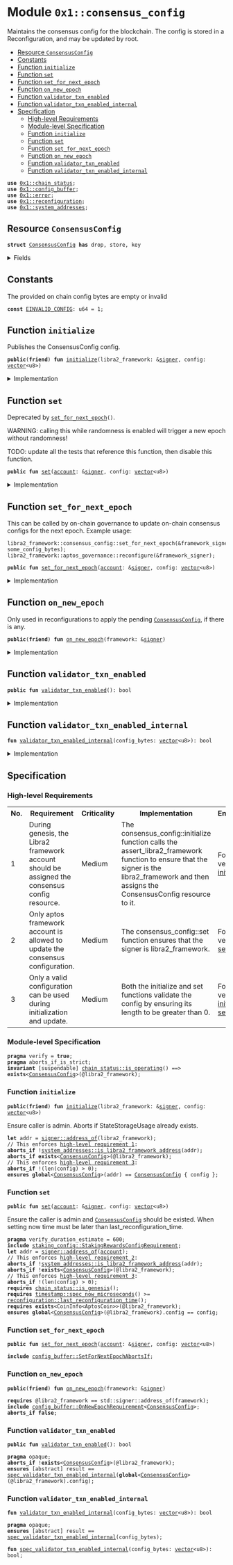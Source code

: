 
<a id="0x1_consensus_config"></a>

# Module `0x1::consensus_config`

Maintains the consensus config for the blockchain. The config is stored in a
Reconfiguration, and may be updated by root.


-  [Resource `ConsensusConfig`](#0x1_consensus_config_ConsensusConfig)
-  [Constants](#@Constants_0)
-  [Function `initialize`](#0x1_consensus_config_initialize)
-  [Function `set`](#0x1_consensus_config_set)
-  [Function `set_for_next_epoch`](#0x1_consensus_config_set_for_next_epoch)
-  [Function `on_new_epoch`](#0x1_consensus_config_on_new_epoch)
-  [Function `validator_txn_enabled`](#0x1_consensus_config_validator_txn_enabled)
-  [Function `validator_txn_enabled_internal`](#0x1_consensus_config_validator_txn_enabled_internal)
-  [Specification](#@Specification_1)
    -  [High-level Requirements](#high-level-req)
    -  [Module-level Specification](#module-level-spec)
    -  [Function `initialize`](#@Specification_1_initialize)
    -  [Function `set`](#@Specification_1_set)
    -  [Function `set_for_next_epoch`](#@Specification_1_set_for_next_epoch)
    -  [Function `on_new_epoch`](#@Specification_1_on_new_epoch)
    -  [Function `validator_txn_enabled`](#@Specification_1_validator_txn_enabled)
    -  [Function `validator_txn_enabled_internal`](#@Specification_1_validator_txn_enabled_internal)


<pre><code><b>use</b> <a href="chain_status.md#0x1_chain_status">0x1::chain_status</a>;
<b>use</b> <a href="config_buffer.md#0x1_config_buffer">0x1::config_buffer</a>;
<b>use</b> <a href="../../../libra2-stdlib/../move-stdlib/tests/compiler-v2-doc/error.md#0x1_error">0x1::error</a>;
<b>use</b> <a href="reconfiguration.md#0x1_reconfiguration">0x1::reconfiguration</a>;
<b>use</b> <a href="system_addresses.md#0x1_system_addresses">0x1::system_addresses</a>;
</code></pre>



<a id="0x1_consensus_config_ConsensusConfig"></a>

## Resource `ConsensusConfig`



<pre><code><b>struct</b> <a href="consensus_config.md#0x1_consensus_config_ConsensusConfig">ConsensusConfig</a> <b>has</b> drop, store, key
</code></pre>



<details>
<summary>Fields</summary>


<dl>
<dt>
<code>config: <a href="../../../libra2-stdlib/../move-stdlib/tests/compiler-v2-doc/vector.md#0x1_vector">vector</a>&lt;u8&gt;</code>
</dt>
<dd>

</dd>
</dl>


</details>

<a id="@Constants_0"></a>

## Constants


<a id="0x1_consensus_config_EINVALID_CONFIG"></a>

The provided on chain config bytes are empty or invalid


<pre><code><b>const</b> <a href="consensus_config.md#0x1_consensus_config_EINVALID_CONFIG">EINVALID_CONFIG</a>: u64 = 1;
</code></pre>



<a id="0x1_consensus_config_initialize"></a>

## Function `initialize`

Publishes the ConsensusConfig config.


<pre><code><b>public</b>(<b>friend</b>) <b>fun</b> <a href="consensus_config.md#0x1_consensus_config_initialize">initialize</a>(libra2_framework: &<a href="../../../libra2-stdlib/../move-stdlib/tests/compiler-v2-doc/signer.md#0x1_signer">signer</a>, config: <a href="../../../libra2-stdlib/../move-stdlib/tests/compiler-v2-doc/vector.md#0x1_vector">vector</a>&lt;u8&gt;)
</code></pre>



<details>
<summary>Implementation</summary>


<pre><code><b>public</b>(<b>friend</b>) <b>fun</b> <a href="consensus_config.md#0x1_consensus_config_initialize">initialize</a>(libra2_framework: &<a href="../../../libra2-stdlib/../move-stdlib/tests/compiler-v2-doc/signer.md#0x1_signer">signer</a>, config: <a href="../../../libra2-stdlib/../move-stdlib/tests/compiler-v2-doc/vector.md#0x1_vector">vector</a>&lt;u8&gt;) {
    <a href="system_addresses.md#0x1_system_addresses_assert_libra2_framework">system_addresses::assert_libra2_framework</a>(libra2_framework);
    <b>assert</b>!(<a href="../../../libra2-stdlib/../move-stdlib/tests/compiler-v2-doc/vector.md#0x1_vector_length">vector::length</a>(&config) &gt; 0, <a href="../../../libra2-stdlib/../move-stdlib/tests/compiler-v2-doc/error.md#0x1_error_invalid_argument">error::invalid_argument</a>(<a href="consensus_config.md#0x1_consensus_config_EINVALID_CONFIG">EINVALID_CONFIG</a>));
    <b>move_to</b>(libra2_framework, <a href="consensus_config.md#0x1_consensus_config_ConsensusConfig">ConsensusConfig</a> { config });
}
</code></pre>



</details>

<a id="0x1_consensus_config_set"></a>

## Function `set`

Deprecated by <code><a href="consensus_config.md#0x1_consensus_config_set_for_next_epoch">set_for_next_epoch</a>()</code>.

WARNING: calling this while randomness is enabled will trigger a new epoch without randomness!

TODO: update all the tests that reference this function, then disable this function.


<pre><code><b>public</b> <b>fun</b> <a href="consensus_config.md#0x1_consensus_config_set">set</a>(<a href="account.md#0x1_account">account</a>: &<a href="../../../libra2-stdlib/../move-stdlib/tests/compiler-v2-doc/signer.md#0x1_signer">signer</a>, config: <a href="../../../libra2-stdlib/../move-stdlib/tests/compiler-v2-doc/vector.md#0x1_vector">vector</a>&lt;u8&gt;)
</code></pre>



<details>
<summary>Implementation</summary>


<pre><code><b>public</b> <b>fun</b> <a href="consensus_config.md#0x1_consensus_config_set">set</a>(<a href="account.md#0x1_account">account</a>: &<a href="../../../libra2-stdlib/../move-stdlib/tests/compiler-v2-doc/signer.md#0x1_signer">signer</a>, config: <a href="../../../libra2-stdlib/../move-stdlib/tests/compiler-v2-doc/vector.md#0x1_vector">vector</a>&lt;u8&gt;) <b>acquires</b> <a href="consensus_config.md#0x1_consensus_config_ConsensusConfig">ConsensusConfig</a> {
    <a href="system_addresses.md#0x1_system_addresses_assert_libra2_framework">system_addresses::assert_libra2_framework</a>(<a href="account.md#0x1_account">account</a>);
    <a href="chain_status.md#0x1_chain_status_assert_genesis">chain_status::assert_genesis</a>();
    <b>assert</b>!(<a href="../../../libra2-stdlib/../move-stdlib/tests/compiler-v2-doc/vector.md#0x1_vector_length">vector::length</a>(&config) &gt; 0, <a href="../../../libra2-stdlib/../move-stdlib/tests/compiler-v2-doc/error.md#0x1_error_invalid_argument">error::invalid_argument</a>(<a href="consensus_config.md#0x1_consensus_config_EINVALID_CONFIG">EINVALID_CONFIG</a>));

    <b>let</b> config_ref = &<b>mut</b> <b>borrow_global_mut</b>&lt;<a href="consensus_config.md#0x1_consensus_config_ConsensusConfig">ConsensusConfig</a>&gt;(@libra2_framework).config;
    *config_ref = config;

    // Need <b>to</b> trigger <a href="reconfiguration.md#0x1_reconfiguration">reconfiguration</a> so validator nodes can sync on the updated configs.
    <a href="reconfiguration.md#0x1_reconfiguration_reconfigure">reconfiguration::reconfigure</a>();
}
</code></pre>



</details>

<a id="0x1_consensus_config_set_for_next_epoch"></a>

## Function `set_for_next_epoch`

This can be called by on-chain governance to update on-chain consensus configs for the next epoch.
Example usage:
```
libra2_framework::consensus_config::set_for_next_epoch(&framework_signer, some_config_bytes);
libra2_framework::aptos_governance::reconfigure(&framework_signer);
```


<pre><code><b>public</b> <b>fun</b> <a href="consensus_config.md#0x1_consensus_config_set_for_next_epoch">set_for_next_epoch</a>(<a href="account.md#0x1_account">account</a>: &<a href="../../../libra2-stdlib/../move-stdlib/tests/compiler-v2-doc/signer.md#0x1_signer">signer</a>, config: <a href="../../../libra2-stdlib/../move-stdlib/tests/compiler-v2-doc/vector.md#0x1_vector">vector</a>&lt;u8&gt;)
</code></pre>



<details>
<summary>Implementation</summary>


<pre><code><b>public</b> <b>fun</b> <a href="consensus_config.md#0x1_consensus_config_set_for_next_epoch">set_for_next_epoch</a>(<a href="account.md#0x1_account">account</a>: &<a href="../../../libra2-stdlib/../move-stdlib/tests/compiler-v2-doc/signer.md#0x1_signer">signer</a>, config: <a href="../../../libra2-stdlib/../move-stdlib/tests/compiler-v2-doc/vector.md#0x1_vector">vector</a>&lt;u8&gt;) {
    <a href="system_addresses.md#0x1_system_addresses_assert_libra2_framework">system_addresses::assert_libra2_framework</a>(<a href="account.md#0x1_account">account</a>);
    <b>assert</b>!(<a href="../../../libra2-stdlib/../move-stdlib/tests/compiler-v2-doc/vector.md#0x1_vector_length">vector::length</a>(&config) &gt; 0, <a href="../../../libra2-stdlib/../move-stdlib/tests/compiler-v2-doc/error.md#0x1_error_invalid_argument">error::invalid_argument</a>(<a href="consensus_config.md#0x1_consensus_config_EINVALID_CONFIG">EINVALID_CONFIG</a>));
    std::config_buffer::upsert&lt;<a href="consensus_config.md#0x1_consensus_config_ConsensusConfig">ConsensusConfig</a>&gt;(<a href="consensus_config.md#0x1_consensus_config_ConsensusConfig">ConsensusConfig</a> {config});
}
</code></pre>



</details>

<a id="0x1_consensus_config_on_new_epoch"></a>

## Function `on_new_epoch`

Only used in reconfigurations to apply the pending <code><a href="consensus_config.md#0x1_consensus_config_ConsensusConfig">ConsensusConfig</a></code>, if there is any.


<pre><code><b>public</b>(<b>friend</b>) <b>fun</b> <a href="consensus_config.md#0x1_consensus_config_on_new_epoch">on_new_epoch</a>(framework: &<a href="../../../libra2-stdlib/../move-stdlib/tests/compiler-v2-doc/signer.md#0x1_signer">signer</a>)
</code></pre>



<details>
<summary>Implementation</summary>


<pre><code><b>public</b>(<b>friend</b>) <b>fun</b> <a href="consensus_config.md#0x1_consensus_config_on_new_epoch">on_new_epoch</a>(framework: &<a href="../../../libra2-stdlib/../move-stdlib/tests/compiler-v2-doc/signer.md#0x1_signer">signer</a>) <b>acquires</b> <a href="consensus_config.md#0x1_consensus_config_ConsensusConfig">ConsensusConfig</a> {
    <a href="system_addresses.md#0x1_system_addresses_assert_libra2_framework">system_addresses::assert_libra2_framework</a>(framework);
    <b>if</b> (<a href="config_buffer.md#0x1_config_buffer_does_exist">config_buffer::does_exist</a>&lt;<a href="consensus_config.md#0x1_consensus_config_ConsensusConfig">ConsensusConfig</a>&gt;()) {
        <b>let</b> new_config = <a href="config_buffer.md#0x1_config_buffer_extract">config_buffer::extract</a>&lt;<a href="consensus_config.md#0x1_consensus_config_ConsensusConfig">ConsensusConfig</a>&gt;();
        <b>if</b> (<b>exists</b>&lt;<a href="consensus_config.md#0x1_consensus_config_ConsensusConfig">ConsensusConfig</a>&gt;(@libra2_framework)) {
            *<b>borrow_global_mut</b>&lt;<a href="consensus_config.md#0x1_consensus_config_ConsensusConfig">ConsensusConfig</a>&gt;(@libra2_framework) = new_config;
        } <b>else</b> {
            <b>move_to</b>(framework, new_config);
        };
    }
}
</code></pre>



</details>

<a id="0x1_consensus_config_validator_txn_enabled"></a>

## Function `validator_txn_enabled`



<pre><code><b>public</b> <b>fun</b> <a href="consensus_config.md#0x1_consensus_config_validator_txn_enabled">validator_txn_enabled</a>(): bool
</code></pre>



<details>
<summary>Implementation</summary>


<pre><code><b>public</b> <b>fun</b> <a href="consensus_config.md#0x1_consensus_config_validator_txn_enabled">validator_txn_enabled</a>(): bool <b>acquires</b> <a href="consensus_config.md#0x1_consensus_config_ConsensusConfig">ConsensusConfig</a> {
    <b>let</b> config_bytes = <b>borrow_global</b>&lt;<a href="consensus_config.md#0x1_consensus_config_ConsensusConfig">ConsensusConfig</a>&gt;(@libra2_framework).config;
    <a href="consensus_config.md#0x1_consensus_config_validator_txn_enabled_internal">validator_txn_enabled_internal</a>(config_bytes)
}
</code></pre>



</details>

<a id="0x1_consensus_config_validator_txn_enabled_internal"></a>

## Function `validator_txn_enabled_internal`



<pre><code><b>fun</b> <a href="consensus_config.md#0x1_consensus_config_validator_txn_enabled_internal">validator_txn_enabled_internal</a>(config_bytes: <a href="../../../libra2-stdlib/../move-stdlib/tests/compiler-v2-doc/vector.md#0x1_vector">vector</a>&lt;u8&gt;): bool
</code></pre>



<details>
<summary>Implementation</summary>


<pre><code><b>native</b> <b>fun</b> <a href="consensus_config.md#0x1_consensus_config_validator_txn_enabled_internal">validator_txn_enabled_internal</a>(config_bytes: <a href="../../../libra2-stdlib/../move-stdlib/tests/compiler-v2-doc/vector.md#0x1_vector">vector</a>&lt;u8&gt;): bool;
</code></pre>



</details>

<a id="@Specification_1"></a>

## Specification




<a id="high-level-req"></a>

### High-level Requirements

<table>
<tr>
<th>No.</th><th>Requirement</th><th>Criticality</th><th>Implementation</th><th>Enforcement</th>
</tr>

<tr>
<td>1</td>
<td>During genesis, the Libra2 framework account should be assigned the consensus config resource.</td>
<td>Medium</td>
<td>The consensus_config::initialize function calls the assert_libra2_framework function to ensure that the signer is the libra2_framework and then assigns the ConsensusConfig resource to it.</td>
<td>Formally verified via <a href="#high-level-req-1">initialize</a>.</td>
</tr>

<tr>
<td>2</td>
<td>Only aptos framework account is allowed to update the consensus configuration.</td>
<td>Medium</td>
<td>The consensus_config::set function ensures that the signer is libra2_framework.</td>
<td>Formally verified via <a href="#high-level-req-2">set</a>.</td>
</tr>

<tr>
<td>3</td>
<td>Only a valid configuration can be used during initialization and update.</td>
<td>Medium</td>
<td>Both the initialize and set functions validate the config by ensuring its length to be greater than 0.</td>
<td>Formally verified via <a href="#high-level-req-3.1">initialize</a> and <a href="#high-level-req-3.2">set</a>.</td>
</tr>

</table>




<a id="module-level-spec"></a>

### Module-level Specification


<pre><code><b>pragma</b> verify = <b>true</b>;
<b>pragma</b> aborts_if_is_strict;
<b>invariant</b> [suspendable] <a href="chain_status.md#0x1_chain_status_is_operating">chain_status::is_operating</a>() ==&gt; <b>exists</b>&lt;<a href="consensus_config.md#0x1_consensus_config_ConsensusConfig">ConsensusConfig</a>&gt;(@libra2_framework);
</code></pre>



<a id="@Specification_1_initialize"></a>

### Function `initialize`


<pre><code><b>public</b>(<b>friend</b>) <b>fun</b> <a href="consensus_config.md#0x1_consensus_config_initialize">initialize</a>(libra2_framework: &<a href="../../../libra2-stdlib/../move-stdlib/tests/compiler-v2-doc/signer.md#0x1_signer">signer</a>, config: <a href="../../../libra2-stdlib/../move-stdlib/tests/compiler-v2-doc/vector.md#0x1_vector">vector</a>&lt;u8&gt;)
</code></pre>


Ensure caller is admin.
Aborts if StateStorageUsage already exists.


<pre><code><b>let</b> addr = <a href="../../../libra2-stdlib/../move-stdlib/tests/compiler-v2-doc/signer.md#0x1_signer_address_of">signer::address_of</a>(libra2_framework);
// This enforces <a id="high-level-req-1" href="#high-level-req">high-level requirement 1</a>:
<b>aborts_if</b> !<a href="system_addresses.md#0x1_system_addresses_is_libra2_framework_address">system_addresses::is_libra2_framework_address</a>(addr);
<b>aborts_if</b> <b>exists</b>&lt;<a href="consensus_config.md#0x1_consensus_config_ConsensusConfig">ConsensusConfig</a>&gt;(@libra2_framework);
// This enforces <a id="high-level-req-3.1" href="#high-level-req">high-level requirement 3</a>:
<b>aborts_if</b> !(len(config) &gt; 0);
<b>ensures</b> <b>global</b>&lt;<a href="consensus_config.md#0x1_consensus_config_ConsensusConfig">ConsensusConfig</a>&gt;(addr) == <a href="consensus_config.md#0x1_consensus_config_ConsensusConfig">ConsensusConfig</a> { config };
</code></pre>



<a id="@Specification_1_set"></a>

### Function `set`


<pre><code><b>public</b> <b>fun</b> <a href="consensus_config.md#0x1_consensus_config_set">set</a>(<a href="account.md#0x1_account">account</a>: &<a href="../../../libra2-stdlib/../move-stdlib/tests/compiler-v2-doc/signer.md#0x1_signer">signer</a>, config: <a href="../../../libra2-stdlib/../move-stdlib/tests/compiler-v2-doc/vector.md#0x1_vector">vector</a>&lt;u8&gt;)
</code></pre>


Ensure the caller is admin and <code><a href="consensus_config.md#0x1_consensus_config_ConsensusConfig">ConsensusConfig</a></code> should be existed.
When setting now time must be later than last_reconfiguration_time.


<pre><code><b>pragma</b> verify_duration_estimate = 600;
<b>include</b> <a href="staking_config.md#0x1_staking_config_StakingRewardsConfigRequirement">staking_config::StakingRewardsConfigRequirement</a>;
<b>let</b> addr = <a href="../../../libra2-stdlib/../move-stdlib/tests/compiler-v2-doc/signer.md#0x1_signer_address_of">signer::address_of</a>(<a href="account.md#0x1_account">account</a>);
// This enforces <a id="high-level-req-2" href="#high-level-req">high-level requirement 2</a>:
<b>aborts_if</b> !<a href="system_addresses.md#0x1_system_addresses_is_libra2_framework_address">system_addresses::is_libra2_framework_address</a>(addr);
<b>aborts_if</b> !<b>exists</b>&lt;<a href="consensus_config.md#0x1_consensus_config_ConsensusConfig">ConsensusConfig</a>&gt;(@libra2_framework);
// This enforces <a id="high-level-req-3.2" href="#high-level-req">high-level requirement 3</a>:
<b>aborts_if</b> !(len(config) &gt; 0);
<b>requires</b> <a href="chain_status.md#0x1_chain_status_is_genesis">chain_status::is_genesis</a>();
<b>requires</b> <a href="timestamp.md#0x1_timestamp_spec_now_microseconds">timestamp::spec_now_microseconds</a>() &gt;= <a href="reconfiguration.md#0x1_reconfiguration_last_reconfiguration_time">reconfiguration::last_reconfiguration_time</a>();
<b>requires</b> <b>exists</b>&lt;CoinInfo&lt;AptosCoin&gt;&gt;(@libra2_framework);
<b>ensures</b> <b>global</b>&lt;<a href="consensus_config.md#0x1_consensus_config_ConsensusConfig">ConsensusConfig</a>&gt;(@libra2_framework).config == config;
</code></pre>



<a id="@Specification_1_set_for_next_epoch"></a>

### Function `set_for_next_epoch`


<pre><code><b>public</b> <b>fun</b> <a href="consensus_config.md#0x1_consensus_config_set_for_next_epoch">set_for_next_epoch</a>(<a href="account.md#0x1_account">account</a>: &<a href="../../../libra2-stdlib/../move-stdlib/tests/compiler-v2-doc/signer.md#0x1_signer">signer</a>, config: <a href="../../../libra2-stdlib/../move-stdlib/tests/compiler-v2-doc/vector.md#0x1_vector">vector</a>&lt;u8&gt;)
</code></pre>




<pre><code><b>include</b> <a href="config_buffer.md#0x1_config_buffer_SetForNextEpochAbortsIf">config_buffer::SetForNextEpochAbortsIf</a>;
</code></pre>



<a id="@Specification_1_on_new_epoch"></a>

### Function `on_new_epoch`


<pre><code><b>public</b>(<b>friend</b>) <b>fun</b> <a href="consensus_config.md#0x1_consensus_config_on_new_epoch">on_new_epoch</a>(framework: &<a href="../../../libra2-stdlib/../move-stdlib/tests/compiler-v2-doc/signer.md#0x1_signer">signer</a>)
</code></pre>




<pre><code><b>requires</b> @libra2_framework == std::signer::address_of(framework);
<b>include</b> <a href="config_buffer.md#0x1_config_buffer_OnNewEpochRequirement">config_buffer::OnNewEpochRequirement</a>&lt;<a href="consensus_config.md#0x1_consensus_config_ConsensusConfig">ConsensusConfig</a>&gt;;
<b>aborts_if</b> <b>false</b>;
</code></pre>



<a id="@Specification_1_validator_txn_enabled"></a>

### Function `validator_txn_enabled`


<pre><code><b>public</b> <b>fun</b> <a href="consensus_config.md#0x1_consensus_config_validator_txn_enabled">validator_txn_enabled</a>(): bool
</code></pre>




<pre><code><b>pragma</b> opaque;
<b>aborts_if</b> !<b>exists</b>&lt;<a href="consensus_config.md#0x1_consensus_config_ConsensusConfig">ConsensusConfig</a>&gt;(@libra2_framework);
<b>ensures</b> [abstract] result == <a href="consensus_config.md#0x1_consensus_config_spec_validator_txn_enabled_internal">spec_validator_txn_enabled_internal</a>(<b>global</b>&lt;<a href="consensus_config.md#0x1_consensus_config_ConsensusConfig">ConsensusConfig</a>&gt;(@libra2_framework).config);
</code></pre>



<a id="@Specification_1_validator_txn_enabled_internal"></a>

### Function `validator_txn_enabled_internal`


<pre><code><b>fun</b> <a href="consensus_config.md#0x1_consensus_config_validator_txn_enabled_internal">validator_txn_enabled_internal</a>(config_bytes: <a href="../../../libra2-stdlib/../move-stdlib/tests/compiler-v2-doc/vector.md#0x1_vector">vector</a>&lt;u8&gt;): bool
</code></pre>




<pre><code><b>pragma</b> opaque;
<b>ensures</b> [abstract] result == <a href="consensus_config.md#0x1_consensus_config_spec_validator_txn_enabled_internal">spec_validator_txn_enabled_internal</a>(config_bytes);
</code></pre>




<a id="0x1_consensus_config_spec_validator_txn_enabled_internal"></a>


<pre><code><b>fun</b> <a href="consensus_config.md#0x1_consensus_config_spec_validator_txn_enabled_internal">spec_validator_txn_enabled_internal</a>(config_bytes: <a href="../../../libra2-stdlib/../move-stdlib/tests/compiler-v2-doc/vector.md#0x1_vector">vector</a>&lt;u8&gt;): bool;
</code></pre>


[move-book]: https://aptos.dev/move/book/SUMMARY
